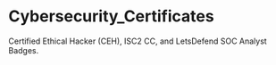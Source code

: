 # Cybersecurity_Certificates
Certified Ethical Hacker (CEH), ISC2 CC, and LetsDefend SOC Analyst Badges.
